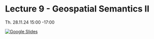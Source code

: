 # Lecture 9 - Geospatial Semantics II

Th. 28.11.24 15:00 -17:00

[![Google Slides](../figs/preface.png)](https://docs.google.com/presentation/d/1ziFgY95Naige2BwaitZWDeWssCmA45RhfzPXhkgvkEk/edit?usp=sharing)
